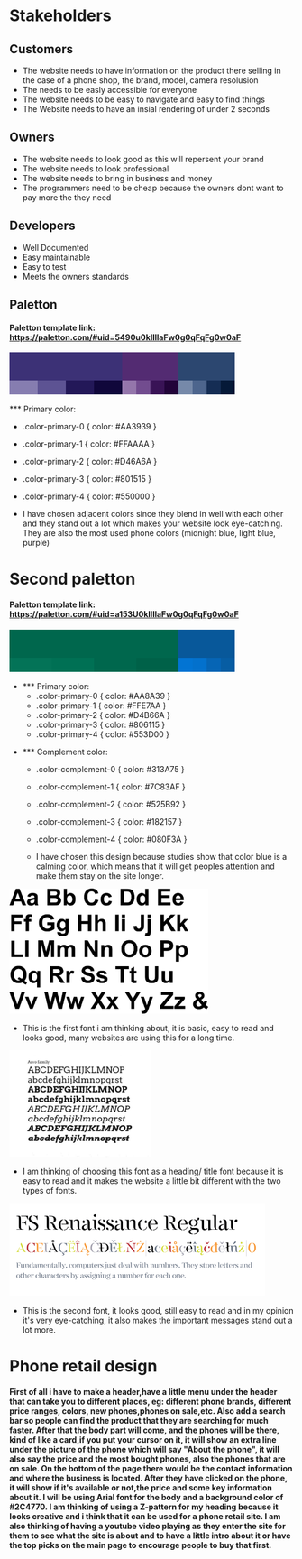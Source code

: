 # Stakeholders
## Customers
+ The website needs to have information on the product there selling in the case of a phone shop, the brand, model, camera resolusion
+ The needs to be easly accessible for everyone
+ The website needs to be easy to navigate and easy to find things
+ The Website needs to have an insial rendering of under 2 seconds

## Owners
+ The website needs to look good as this will repersent your brand
+ The website needs to look professional
+ The website needs to bring in business and money
+ The programmers need to be cheap because the owners dont want to pay more the they need

## Developers 
+ Well Documented
+ Easy maintainable
+ Easy to test 
+ Meets the owners standards


## Paletton 

#### Paletton template link: https://paletton.com/#uid=5490u0kllllaFw0g0qFqFg0w0aF

![Pallet](images/fds.png)

*** Primary color:

   + .color-primary-0 { color: #AA3939 }	
   + .color-primary-1 { color: #FFAAAA }
   + .color-primary-2 { color: #D46A6A }
   + .color-primary-3 { color: #801515 }
   + .color-primary-4 { color: #550000 }


   + I have chosen adjacent colors since they blend in well with each other and they stand out a lot which makes your website look eye-catching. They are also the most used phone colors (midnight blue, light blue, purple)


# Second paletton

#### Paletton template link: https://paletton.com/#uid=a153U0kllllaFw0g0qFqFg0w0aF

![Palett2](images/grnbl.png)

+ *** Primary color:
   + .color-primary-0 { color: #AA8A39 }	
   + .color-primary-1 { color: #FFE7AA }
   + .color-primary-2 { color: #D4B66A }
   + .color-primary-3 { color: #806115 }
   + .color-primary-4 { color: #553D00 }
- *** Complement color:
   + .color-complement-0 { color: #313A75 }	
   + .color-complement-1 { color: #7C83AF }
   + .color-complement-2 { color: #525B92 }
   + .color-complement-3 { color: #182157 }
   + .color-complement-4 { color: #080F3A }

   + I have chosen this design because studies show that color blue is a calming color, which means that it will get peoples attention and make them stay on the site longer. 

<img src="images/font.jpg" alt="My font" width=70% height=70%/>

+ This is the first font i am thinking about, it is basic, easy to read and looks good, many websites are using this for a long time.


<img src="images/headingfont.jpg" alt="My font" width=50%/>

+ I am thinking of choosing this font as a heading/ title font because it is easy to read and it makes the website a little bit different with the two types of fonts. 

<img src="images/secondfont.png" alt="My font" width=90%/>

+ This is the second font, it looks good, still easy to read and in my opinion it's very eye-catching, it also makes the important messages stand out a lot more.

# 
# Phone retail design

#### First of all i have to make a header,have a little menu under the header that can take you to different places, eg: different phone brands, different price ranges, colors, new phones,phones on sale,etc. Also add a search bar so people can find the product that they are searching for much faster. After that the body part will come, and the phones will be there, kind of like a card,if you put your cursor on it, it will show an extra line under the picture of the phone which will say "About the phone", it will also say the price and the most bought phones, also the phones that are on sale. On the bottom of the page there would be the contact information and where the business is located. After they have clicked on the phone, it will show if it's available or not,the price and some key information about it. I will be using Arial font for the body and a background color of #2C4770. I am thinking of using a Z-pattern for my heading because it looks creative and i think that it can be used for a phone retail site. I am also thinking of having a youtube video playing as they enter the site for them to see what the site is about and to have a little intro about it or have the top picks on the main page to encourage people to buy that first. 

